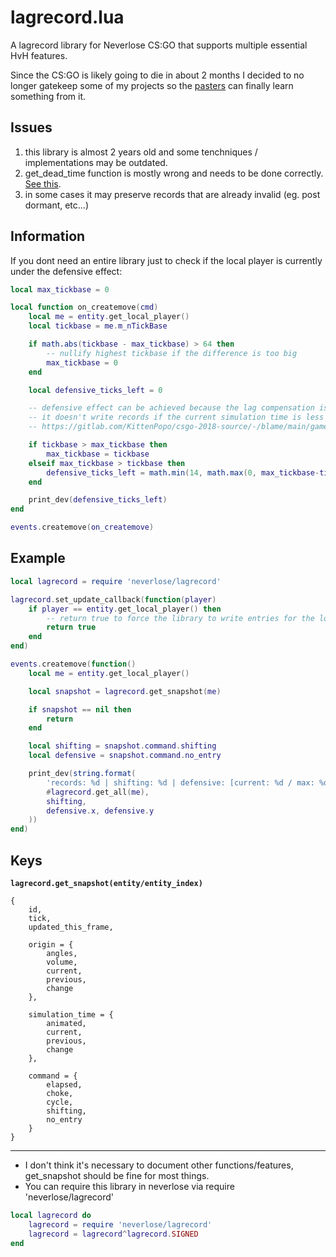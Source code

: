 # lagrecord.lua
A lagrecord library for Neverlose CS:GO that supports multiple essential HvH features.

Since the CS:GO is likely going to die in about 2 months I decided to no longer gatekeep some of my projects so the [pasters](https://i.imgur.com/giH9W2E.png) can finally learn something from it.

## Issues
1. this library is almost 2 years old and some tenchniques / implementations may be outdated.
2. get_dead_time function is mostly wrong and needs to be done correctly. [See this](https://www.unknowncheats.me/forum/counterstrike-global-offensive/359885-fldeadtime-int.html).
3. in some cases it may preserve records that are already invalid (eg. post dormant, etc...)

## Information
If you dont need an entire library just to check if the local player is currently under the defensive effect:
```Lua
local max_tickbase = 0

local function on_createmove(cmd)
    local me = entity.get_local_player()
    local tickbase = me.m_nTickBase

    if math.abs(tickbase - max_tickbase) > 64 then
        -- nullify highest tickbase if the difference is too big
        max_tickbase = 0
    end

    local defensive_ticks_left = 0

    -- defensive effect can be achieved because the lag compensation is made so that
    -- it doesn't write records if the current simulation time is less than/equals highest acknowledged simulation time
    -- https://gitlab.com/KittenPopo/csgo-2018-source/-/blame/main/game/server/player_lagcompensation.cpp#L723

    if tickbase > max_tickbase then
        max_tickbase = tickbase
    elseif max_tickbase > tickbase then
        defensive_ticks_left = math.min(14, math.max(0, max_tickbase-tickbase-1))
    end

    print_dev(defensive_ticks_left)
end

events.createmove(on_createmove)
```

## Example
```Lua
local lagrecord = require 'neverlose/lagrecord'

lagrecord.set_update_callback(function(player)
    if player == entity.get_local_player() then
        -- return true to force the library to write entries for the local player
        return true
    end
end)

events.createmove(function()
    local me = entity.get_local_player()

    local snapshot = lagrecord.get_snapshot(me)

    if snapshot == nil then
        return
    end

    local shifting = snapshot.command.shifting
    local defensive = snapshot.command.no_entry

    print_dev(string.format(
        'records: %d | shifting: %d | defensive: [current: %d / max: %d]',
        #lagrecord.get_all(me),
        shifting,
        defensive.x, defensive.y
    ))
end)
```

## Keys
**`lagrecord.get_snapshot(entity/entity_index)`**
```
{
    id,
    tick,
    updated_this_frame,

    origin = {
        angles,
        volume,
        current,
        previous,
        change
    },

    simulation_time = {
        animated,
        current,
        previous,
        change
    },

    command = {
        elapsed,
        choke,
        cycle,
        shifting,
        no_entry
    }
}
```
---

* I don't think it's necessary to document other functions/features, get_snapshot should be fine for most things. 
* You can require this library in neverlose via require 'neverlose/lagrecord'

```Lua
local lagrecord do
	lagrecord = require 'neverlose/lagrecord'
	lagrecord = lagrecord^lagrecord.SIGNED
end
```

